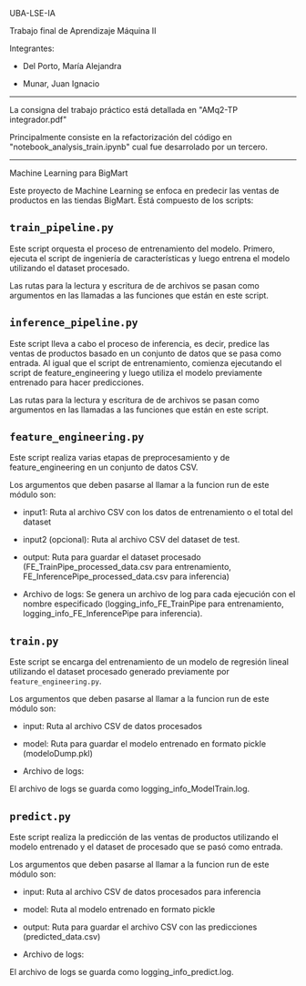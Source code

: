 UBA-LSE-IA

Trabajo final de Aprendizaje Máquina II

Integrantes:

* Del Porto, María Alejandra

* Munar, Juan Ignacio

----------

La consigna del trabajo práctico está detallada en "AMq2-TP integrador.pdf"

Principalmente consiste en la refactorización del código en "notebook_analysis_train.ipynb" cual fue desarrolado por un tercero.

-----------

Machine Learning para BigMart

Este proyecto de Machine Learning se enfoca en predecir las ventas de productos en las tiendas BigMart. Está compuesto de los scripts:

## `train_pipeline.py`

Este script orquesta el proceso de entrenamiento del modelo. Primero, ejecuta el script de ingeniería de características y luego entrena el modelo utilizando el dataset procesado.

Las rutas para la lectura y escritura de de archivos se pasan como argumentos en las llamadas a las funciones que están en este script.

## `inference_pipeline.py`

Este script lleva a cabo el proceso de inferencia, es decir, predice las ventas de productos basado en un conjunto de datos que se pasa como entrada. Al igual que el script de entrenamiento, comienza ejecutando el script de feature_engineering y luego utiliza el modelo previamente entrenado para hacer predicciones.

Las rutas para la lectura y escritura de de archivos se pasan como argumentos en las llamadas a las funciones que están en este script.

## `feature_engineering.py`

Este script realiza varias etapas de preprocesamiento y de feature_engineering en un conjunto de datos CSV.

Los argumentos que deben pasarse al llamar a la funcion run de este módulo son:

* input1: Ruta al archivo CSV con los datos de entrenamiento o el total del dataset 

* input2 (opcional): Ruta al archivo CSV del dataset de test.

* output: Ruta para guardar el dataset procesado (FE_TrainPipe_processed_data.csv para entrenamiento, FE_InferencePipe_processed_data.csv para inferencia)


* Archivo de logs:
Se genera un archivo de log para cada ejecución con el nombre especificado (logging_info_FE_TrainPipe para entrenamiento, logging_info_FE_InferencePipe para inferencia).

## `train.py`

Este script se encarga del entrenamiento de un modelo de regresión lineal utilizando el dataset procesado generado previamente por `feature_engineering.py`.

Los argumentos que deben pasarse al llamar a la funcion run de este módulo son:

* input: Ruta al archivo CSV de datos procesados

* model: Ruta para guardar el modelo entrenado en formato pickle (modeloDump.pkl)

* Archivo de logs:

El archivo de logs se guarda como logging_info_ModelTrain.log.


## `predict.py`

Este script realiza la predicción de las ventas de productos utilizando el modelo entrenado y el dataset de procesado que se pasó como entrada.

Los argumentos que deben pasarse al llamar a la funcion run de este módulo son:

* input: Ruta al archivo CSV de datos procesados para inferencia

* model: Ruta al modelo entrenado en formato pickle

* output: Ruta para guardar el archivo CSV con las predicciones (predicted_data.csv)


* Archivo de logs:

El archivo de logs se guarda como logging_info_predict.log.




